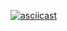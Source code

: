 [![asciicast](https://asciinema.org/a/nBpSZYYhH0QjlIP8ymsQn0A4v.svg)](https://asciinema.org/a/nBpSZYYhH0QjlIP8ymsQn0A4v)
